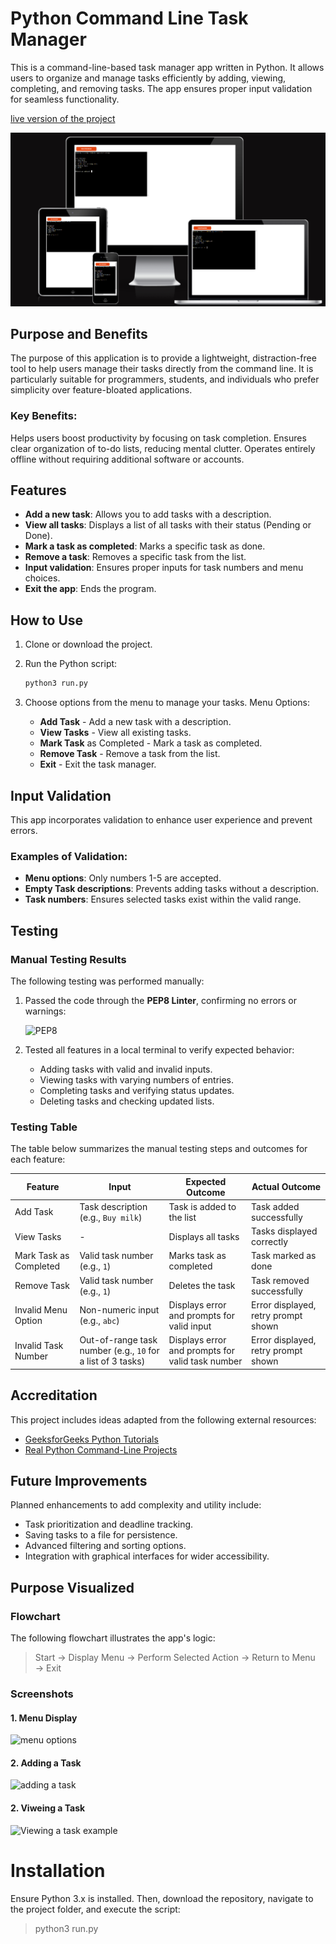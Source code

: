 # Python Command Line Task Manager

This is a command-line-based task manager app written in Python. It allows users to organize and manage tasks efficiently by adding, viewing, completing, and removing tasks. The app ensures proper input validation for seamless functionality.

[live version of the project](https://taskm-388f9bd7b7c7.herokuapp.com/)

![amIResponssive](assets/images/amIResponsive.png)

## Purpose and Benefits

The purpose of this application is to provide a lightweight, distraction-free tool to help users manage their tasks directly from the command line. It is particularly suitable for programmers, students, and individuals who prefer simplicity over feature-bloated applications.

### Key Benefits:
Helps users boost productivity by focusing on task completion.
Ensures clear organization of to-do lists, reducing mental clutter.
Operates entirely offline without requiring additional software or accounts.


## Features

- **Add a new task**: Allows you to add tasks with a description.
- **View all tasks**: Displays a list of all tasks with their status (Pending or Done).
- **Mark a task as completed**: Marks a specific task as done.
- **Remove a task**: Removes a specific task from the list.
- **Input validation**: Ensures proper inputs for task numbers and menu choices.
- **Exit the app**: Ends the program.

## How to Use

1. Clone or download the project.
2. Run the Python script:

   ```bash
   python3 run.py
3. Choose options from the menu to manage your tasks.
Menu Options:

   - **Add Task** - Add a new task with a description.
   - **View Tasks** - View all existing tasks.
   - **Mark Task** as Completed - Mark a task as completed.
   - **Remove Task** - Remove a task from the list.
   - **Exit** - Exit the task manager.

## Input Validation

This app incorporates validation to enhance user experience and prevent errors.
   ### Examples of Validation:
   - **Menu options**: Only numbers 1-5 are accepted.
   - **Empty Task descriptions**: Prevents adding tasks without a description.
   - **Task numbers**: Ensures selected tasks exist within the valid range.

## Testing
### Manual Testing Results
The following testing was performed manually:

1. Passed the code through the **PEP8 Linter**, confirming no errors or warnings:

      ![PEP8](assets/images/pep8.png)

2. Tested all features in a local terminal to verify expected behavior:
   - Adding tasks with valid and invalid inputs.
   - Viewing tasks with varying numbers of entries.
   - Completing tasks and verifying status updates.
   - Deleting tasks and checking updated lists.

### Testing Table
The table below summarizes the manual testing steps and outcomes for each feature:

| **Feature**            | **Input**                     | **Expected Outcome**                              | **Actual Outcome**                                |
|-------------------------|-------------------------------|--------------------------------------------------|--------------------------------------------------|
| Add Task               | Task description (e.g., `Buy milk`) | Task is added to the list                        | Task added successfully                          |
| View Tasks             | -                             | Displays all tasks                               | Tasks displayed correctly                        |
| Mark Task as Completed | Valid task number (e.g., `1`) | Marks task as completed                          | Task marked as done                              |
| Remove Task            | Valid task number (e.g., `1`) | Deletes the task                                 | Task removed successfully                        |
| Invalid Menu Option    | Non-numeric input (e.g., `abc`) | Displays error and prompts for valid input       | Error displayed, retry prompt shown             |
| Invalid Task Number    | Out-of-range task number (e.g., `10` for a list of 3 tasks) | Displays error and prompts for valid task number | Error displayed, retry prompt shown             |


## Accreditation
This project includes ideas adapted from the following external resources:

- [GeeksforGeeks Python Tutorials](https://www.geeksforgeeks.org/)
- [Real Python Command-Line Projects](https://realpython.com/)

## Future Improvements
Planned enhancements to add complexity and utility include:

- Task prioritization and deadline tracking.
- Saving tasks to a file for persistence.
- Advanced filtering and sorting options.
- Integration with graphical interfaces for wider accessibility.

## Purpose Visualized
### Flowchart
The following flowchart illustrates the app's logic:
 > Start → Display Menu → Perform Selected Action → Return to Menu → Exit

### Screenshots
#### 1. Menu Display
   ![menu options](assets/images/menu.png)
#### 2. Adding a Task
   ![adding a task](assets/images/addTask.png)
#### 2. Viweing a Task
   ![Viewing a task example](assets/images/viewTask.png)

# Installation

Ensure Python 3.x is installed. Then, download the repository, navigate to the project folder, and execute the script:

> python3 run.py
